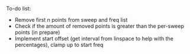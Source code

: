 To-do list:

* Remove first n points from sweep and freq list
* Check if the amount of removed points is greater than the per-sweep points (in prepare)
* Implement start offset (get interval from linspace to help with the percentages), clamp up to start freq
